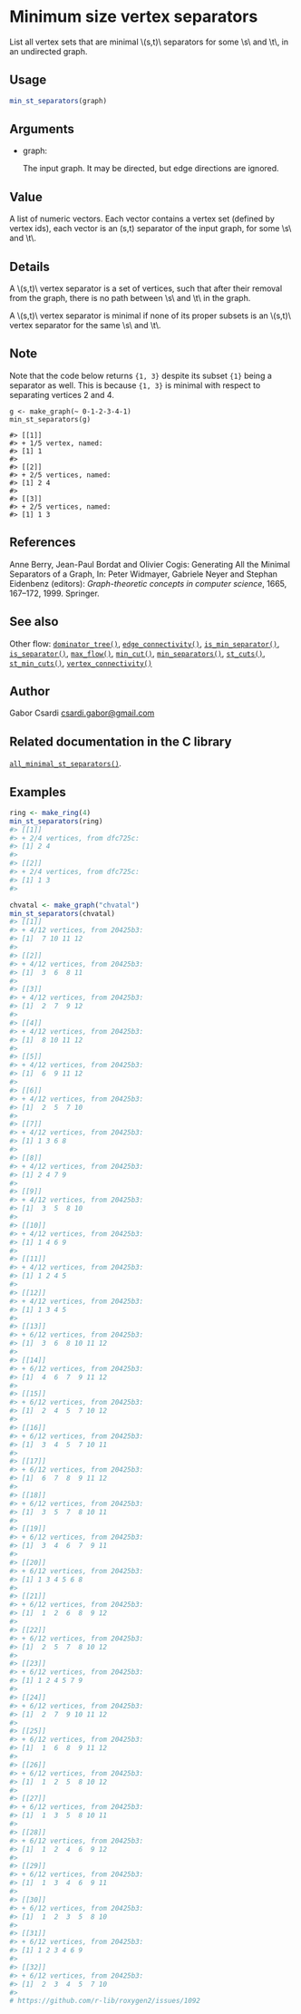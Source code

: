 # Minimum size vertex separators

List all vertex sets that are minimal \\(s,t)\\ separators for some
\\s\\ and \\t\\, in an undirected graph.

## Usage

``` r
min_st_separators(graph)
```

## Arguments

- graph:

  The input graph. It may be directed, but edge directions are ignored.

## Value

A list of numeric vectors. Each vector contains a vertex set (defined by
vertex ids), each vector is an (s,t) separator of the input graph, for
some \\s\\ and \\t\\.

## Details

A \\(s,t)\\ vertex separator is a set of vertices, such that after their
removal from the graph, there is no path between \\s\\ and \\t\\ in the
graph.

A \\(s,t)\\ vertex separator is minimal if none of its proper subsets is
an \\(s,t)\\ vertex separator for the same \\s\\ and \\t\\.

## Note

Note that the code below returns `{1, 3}` despite its subset `{1}` being
a separator as well. This is because `{1, 3}` is minimal with respect to
separating vertices 2 and 4.

    g <- make_graph(~ 0-1-2-3-4-1)
    min_st_separators(g)

    #> [[1]]
    #> + 1/5 vertex, named:
    #> [1] 1
    #>
    #> [[2]]
    #> + 2/5 vertices, named:
    #> [1] 2 4
    #>
    #> [[3]]
    #> + 2/5 vertices, named:
    #> [1] 1 3

## References

Anne Berry, Jean-Paul Bordat and Olivier Cogis: Generating All the
Minimal Separators of a Graph, In: Peter Widmayer, Gabriele Neyer and
Stephan Eidenbenz (editors): *Graph-theoretic concepts in computer
science*, 1665, 167–172, 1999. Springer.

## See also

Other flow:
[`dominator_tree()`](https://r.igraph.org/reference/dominator_tree.md),
[`edge_connectivity()`](https://r.igraph.org/reference/edge_connectivity.md),
[`is_min_separator()`](https://r.igraph.org/reference/is_min_separator.md),
[`is_separator()`](https://r.igraph.org/reference/is_separator.md),
[`max_flow()`](https://r.igraph.org/reference/max_flow.md),
[`min_cut()`](https://r.igraph.org/reference/min_cut.md),
[`min_separators()`](https://r.igraph.org/reference/min_separators.md),
[`st_cuts()`](https://r.igraph.org/reference/st_cuts.md),
[`st_min_cuts()`](https://r.igraph.org/reference/st_min_cuts.md),
[`vertex_connectivity()`](https://r.igraph.org/reference/vertex_connectivity.md)

## Author

Gabor Csardi <csardi.gabor@gmail.com>

## Related documentation in the C library

[`all_minimal_st_separators()`](https://igraph.org/c/html/latest/igraph-Separators.html#igraph_all_minimal_st_separators).

## Examples

``` r
ring <- make_ring(4)
min_st_separators(ring)
#> [[1]]
#> + 2/4 vertices, from dfc725c:
#> [1] 2 4
#> 
#> [[2]]
#> + 2/4 vertices, from dfc725c:
#> [1] 1 3
#> 

chvatal <- make_graph("chvatal")
min_st_separators(chvatal)
#> [[1]]
#> + 4/12 vertices, from 20425b3:
#> [1]  7 10 11 12
#> 
#> [[2]]
#> + 4/12 vertices, from 20425b3:
#> [1]  3  6  8 11
#> 
#> [[3]]
#> + 4/12 vertices, from 20425b3:
#> [1]  2  7  9 12
#> 
#> [[4]]
#> + 4/12 vertices, from 20425b3:
#> [1]  8 10 11 12
#> 
#> [[5]]
#> + 4/12 vertices, from 20425b3:
#> [1]  6  9 11 12
#> 
#> [[6]]
#> + 4/12 vertices, from 20425b3:
#> [1]  2  5  7 10
#> 
#> [[7]]
#> + 4/12 vertices, from 20425b3:
#> [1] 1 3 6 8
#> 
#> [[8]]
#> + 4/12 vertices, from 20425b3:
#> [1] 2 4 7 9
#> 
#> [[9]]
#> + 4/12 vertices, from 20425b3:
#> [1]  3  5  8 10
#> 
#> [[10]]
#> + 4/12 vertices, from 20425b3:
#> [1] 1 4 6 9
#> 
#> [[11]]
#> + 4/12 vertices, from 20425b3:
#> [1] 1 2 4 5
#> 
#> [[12]]
#> + 4/12 vertices, from 20425b3:
#> [1] 1 3 4 5
#> 
#> [[13]]
#> + 6/12 vertices, from 20425b3:
#> [1]  3  6  8 10 11 12
#> 
#> [[14]]
#> + 6/12 vertices, from 20425b3:
#> [1]  4  6  7  9 11 12
#> 
#> [[15]]
#> + 6/12 vertices, from 20425b3:
#> [1]  2  4  5  7 10 12
#> 
#> [[16]]
#> + 6/12 vertices, from 20425b3:
#> [1]  3  4  5  7 10 11
#> 
#> [[17]]
#> + 6/12 vertices, from 20425b3:
#> [1]  6  7  8  9 11 12
#> 
#> [[18]]
#> + 6/12 vertices, from 20425b3:
#> [1]  3  5  7  8 10 11
#> 
#> [[19]]
#> + 6/12 vertices, from 20425b3:
#> [1]  3  4  6  7  9 11
#> 
#> [[20]]
#> + 6/12 vertices, from 20425b3:
#> [1] 1 3 4 5 6 8
#> 
#> [[21]]
#> + 6/12 vertices, from 20425b3:
#> [1]  1  2  6  8  9 12
#> 
#> [[22]]
#> + 6/12 vertices, from 20425b3:
#> [1]  2  5  7  8 10 12
#> 
#> [[23]]
#> + 6/12 vertices, from 20425b3:
#> [1] 1 2 4 5 7 9
#> 
#> [[24]]
#> + 6/12 vertices, from 20425b3:
#> [1]  2  7  9 10 11 12
#> 
#> [[25]]
#> + 6/12 vertices, from 20425b3:
#> [1]  1  6  8  9 11 12
#> 
#> [[26]]
#> + 6/12 vertices, from 20425b3:
#> [1]  1  2  5  8 10 12
#> 
#> [[27]]
#> + 6/12 vertices, from 20425b3:
#> [1]  1  3  5  8 10 11
#> 
#> [[28]]
#> + 6/12 vertices, from 20425b3:
#> [1]  1  2  4  6  9 12
#> 
#> [[29]]
#> + 6/12 vertices, from 20425b3:
#> [1]  1  3  4  6  9 11
#> 
#> [[30]]
#> + 6/12 vertices, from 20425b3:
#> [1]  1  2  3  5  8 10
#> 
#> [[31]]
#> + 6/12 vertices, from 20425b3:
#> [1] 1 2 3 4 6 9
#> 
#> [[32]]
#> + 6/12 vertices, from 20425b3:
#> [1]  2  3  4  5  7 10
#> 
# https://github.com/r-lib/roxygen2/issues/1092
```

